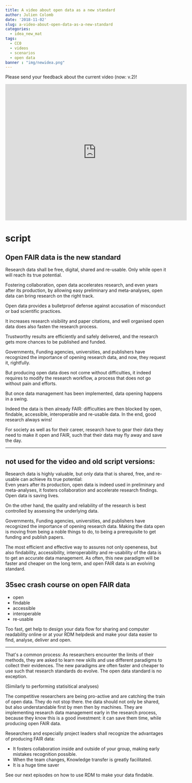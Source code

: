 ```yaml
---
title: A video about open data as a new standard
author: Julien Colomb
date: '2018-11-02'
slug: a-video-about-open-data-as-a-new-standard
categories:
  - idea_new_mat
tags:
  - CC0
  - videos
  - scenarios
  - open data
banner : "img/newidea.png"   
---
```


Please send your feedback about the current video (now: v.2)!

<iframe src="https://widgets.figshare.com/articles/7379942/embed?show_title=1" width="568" height="426" frameborder="0"></iframe>

# script

## Open FAIR data is the new standard

Research data shall be free, digital, shared and re-usable.
Only while open it will reach its true potential.

Fostering collaboration, open data accelerates research,
and even years after its production, by allowing easy preliminary and meta-analyses,
open data can bring research on the right track.

Open data provides a bulletproof defense
against accusation of misconduct or bad scientific practices.

It increases research visibility and paper citations,
and well organised open data does also fasten the research process.

Trustworthy results are efficiently and safely delivered,
and the research gets more chances to be published and funded.

Governments, Funding agencies, universities, and publishers have recognized the importance of opening research data,
and now, they request it, rightfully.

But producing open data does not come without difficulties,
it indeed requires to modify the research workflow,
a process that does not go without pain and efforts.

But once data management has been implemented,
data opening happens in a swing.

Indeed the data is then already FAIR:
difficulties are then blocked by open, findable, accessible, interoperable and re-usable data.
In the end, good research always wins!

For society as well as for their career,
research have to gear their data
they need to make it open and FAIR,
such that their data may fly away and save the day.





---

## not used for the video and old script versions:

Research data is highly valuable, but only data that is shared, free, and re-usable can achieve its true potential:  
Even years after its production, open data is indeed used in preliminary and meta-analyses, it fosters collaboration and accelerate research findings. Open data is saving lives. 

On the other hand, the quality and reliability of the research is best controlled by assessing the underlying data. 

Governments, Funding agencies, universities, and publishers have recognized the importance of opening research data. Making the data open is moving from being a noble things to do, to being a prerequisite to get funding and publish papers. 

The most efficient and effective way to assures not only openeness, but also findability, accessibility, interoperability and re-usability of the data is to get an accurate data management. As often, this new paradigm will be faster and cheaper on the long term, and open FAIR data is an evolving standard. 


## 35sec crash course on open FAIR data

- open
- findable
- accessible
- interoperable
- re-usable

 
Too fast, get help to design your data flow for sharing and computer readability online or at your RDM helpdesk and make your data easier to find, analyse, deliver and open.

---

That's a common process:
As researchers encounter the limits of their methods, they are asked to learn new skills and use different paradigms to collect their evidences. The new paradigms are often faster and cheaper to use such that research standards do evolve.
The open data standard is no exception.

(Similarly to performing statisitical analyses)

The competitive researchers are being pro-active and are catching the train
of open data. They do not stop there. the data should not only be shared, but also understandable first by men then by machines. They  are implementing research data management early in the research process, because they know this is a good investment: it can save them time, while producing open FAIR data.

Researchers and especially project leaders shall recognize the advantages of producing FAIR data: 
- It fosters collaboration inside and outside of your group, making early mistakes recognition possible.
- When the team changes, Knowledge transfer is greatly facilitated.
- It is a huge time saver



See our next episodes on how to use RDM to make your data findable.




